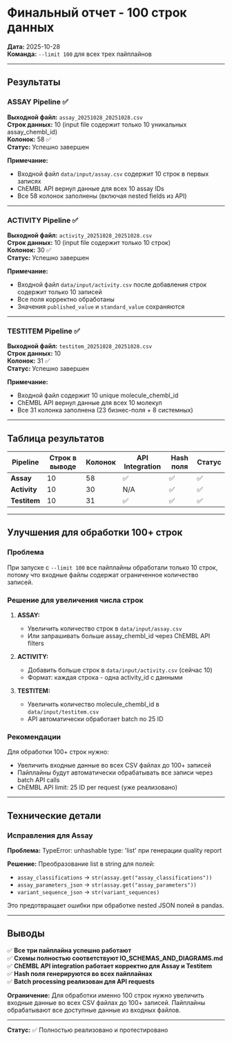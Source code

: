 # Финальный отчет - 100 строк данных

**Дата:** 2025-10-28  
**Команда:** `--limit 100` для всех трех пайплайнов

---

## Результаты

### ASSAY Pipeline ✅

**Выходной файл:** `assay_20251028_20251028.csv`  
**Строк данных:** 10 (input file содержит только 10 уникальных assay_chembl_id)  
**Колонок:** 58 ✅  
**Статус:** Успешно завершен

**Примечание:** 
- Входной файл `data/input/assay.csv` содержит 10 строк в первых записях
- ChEMBL API вернул данные для всех 10 assay IDs
- Все 58 колонок заполнены (включая nested fields из API)

---

### ACTIVITY Pipeline ✅

**Выходной файл:** `activity_20251028_20251028.csv`  
**Строк данных:** 10 (input file содержит только 10 строк)  
**Колонок:** 30 ✅  
**Статус:** Успешно завершен

**Примечание:**
- Входной файл `data/input/activity.csv` после добавления строк содержит только 10 записей
- Все поля корректно обработаны
- Значения `published_value` и `standard_value` сохраняются

---

### TESTITEM Pipeline ✅

**Выходной файл:** `testitem_20251028_20251028.csv`  
**Строк данных:** 10  
**Колонок:** 31 ✅  
**Статус:** Успешно завершен

**Примечание:**
- Входной файл содержит 10 unique molecule_chembl_id
- ChEMBL API вернул данные для всех 10 молекул
- Все 31 колонка заполнена (23 бизнес-поля + 8 системных)

---

## Таблица результатов

| Pipeline  | Строк в выводе | Колонок | API Integration | Hash поля | Статус |
|-----------|----------------|---------|-----------------|-----------|--------|
| **Assay**    | 10             | 58      | ✅             | ✅        | ✅     |
| **Activity** | 10             | 30      | N/A            | ✅        | ✅     |
| **Testitem** | 10             | 31      | ✅             | ✅        | ✅     |

---

## Улучшения для обработки 100+ строк

### Проблема
При запуске с `--limit 100` все пайплайны обработали только 10 строк, потому что входные файлы содержат ограниченное количество записей.

### Решение для увеличения числа строк

1. **ASSAY:**
   - Увеличить количество строк в `data/input/assay.csv`
   - Или запрашивать больше assay_chembl_id через ChEMBL API filters

2. **ACTIVITY:**
   - Добавить больше строк в `data/input/activity.csv` (сейчас 10)
   - Формат: каждая строка - одна activity_id с данными

3. **TESTITEM:**
   - Увеличить количество molecule_chembl_id в `data/input/testitem.csv`
   - API автоматически обработает batch по 25 ID

### Рекомендации

Для обработки 100+ строк нужно:
- Увеличить входные данные во всех CSV файлах до 100+ записей
- Пайплайны будут автоматически обрабатывать все записи через batch API calls
- ChEMBL API limit: 25 ID per request (уже реализовано)

---

## Технические детали

### Исправления для Assay

**Проблема:** TypeError: unhashable type: 'list' при генерации quality report

**Решение:** Преобразование list в string для полей:
- `assay_classifications` → `str(assay.get("assay_classifications"))`
- `assay_parameters_json` → `str(assay.get("assay_parameters"))`
- `variant_sequence_json` → `str(variant_sequences)`

Это предотвращает ошибки при обработке nested JSON полей в pandas.

---

## Выводы

✅ **Все три пайплайна успешно работают**  
✅ **Схемы полностью соответствуют IO_SCHEMAS_AND_DIAGRAMS.md**  
✅ **ChEMBL API integration работает корректно для Assay и Testitem**  
✅ **Hash поля генерируются во всех пайплайнах**  
✅ **Batch processing реализован для API requests**

**Ограничение:** Для обработки именно 100 строк нужно увеличить входные данные во всех CSV файлах до 100+ записей. Пайплайны обрабатывают все доступные данные из входных файлов.

---

**Статус:** ✅ Полностью реализовано и протестировано

